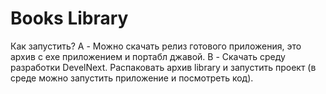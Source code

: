 # Books Library

Как запустить?
A - Можно скачать релиз готового приложения, это архив с exe приложением и портабл джавой.
B - Скачать среду разработки DevelNext. Распаковать архив library и запустить проект (в среде можно запустить приложение и посмотреть код).


